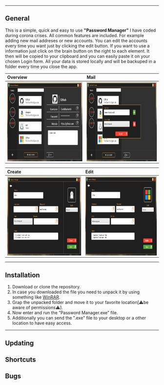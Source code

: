 
---

## General
This is a simple, quick and easy to use **"Password Manager"** I have coded during corona crises. All common features are included. For example adding new mail addreses or new accounts. You can edit the accounts every time you want just by clicking the edit button. If you want to use a information just click on the brain button on the right to each element. It then will be copied to your clipboard and you can easily paste it on your chosen Login form. All your data is stored locally and will be backuped in a folder every time you close the app.

| Overview     | Mail     |
| :------------- | :------------- |
| <img src="GitHub/OverviewScreen.PNG" width="400" Height="260" Margin="10">       | <img src="GitHub/AddMail.PNG" width="400" Height="260" Margin="10">     |

| Create     | Edit     |
| :------------- | :------------- |
| <img src="GitHub/CreateScreen.PNG" width="400" Height="260" Margin="10">       | <img src="GitHub/EditScreen.PNG" width="400" Height="260" Margin="10">     |





---

## Installation 

1. Download or clone the repository. 
2. In case you downloaded the file you need to unpack it by using something like [WinRAR](https://www.chip.de/downloads/WinRAR-64-Bit_37666786.html).
3. Grap the unpacked folder and move it to your favorite location[⚠be aware of permissions⚠].
4. Now enter and run the ”Password Manager.exe” file.
5. Additionally you can send the ".exe" file to your desktop or a other location to have easy access. 

---

## Updating
## Shortcuts
## Bugs